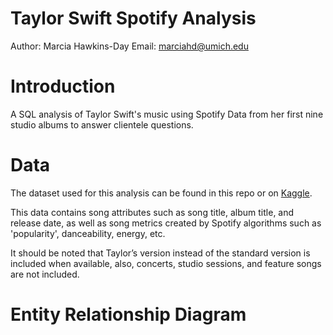 # Taylor Swift Spotify Analysis

Author: Marcia Hawkins-Day
Email: marciahd@umich.edu

# Introduction
A SQL analysis of Taylor Swift's music using Spotify Data from her first nine studio albums to answer clientele questions. 

# Data

The dataset used for this analysis can be found in this repo or on [Kaggle](https://www.kaggle.com/datasets/thespacefreak/taylor-swift-spotify-data?select=spotify_taylorswift.csv). 

This data contains song attributes such as song title, album title, and release date, as well as song metrics created by Spotify algorithms such as 'popularity', danceability, energy, etc.

It should be noted that Taylor’s version instead of the standard version is included when available, also, concerts, studio sessions, and feature songs are not included. 

# Entity Relationship Diagram

